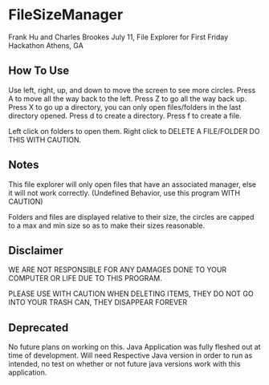FileSizeManager
===============
Frank Hu and Charles Brookes July 11, File Explorer for First Friday Hackathon Athens, GA


## How To Use

Use left, right, up, and down to move the screen to see more circles.
Press A to move all the way back to the left.
Press Z to go all the way back up.
Press X to go up a directory, you can only open files/folders in the last directory opened.
Press d to create a directory.
Press f to create a file.

Left click on folders to open them.
Right click to DELETE A FILE/FOLDER DO THIS WITH CAUTION.

## Notes

This file explorer will only open files that have an associated manager, else it will not work correctly. (Undefined Behavior, use this program WITH CAUTION)

Folders and files are displayed relative to their size, the circles are capped to a max and min size so as to make their sizes reasonable.


## Disclaimer 

WE ARE NOT RESPONSIBLE FOR ANY DAMAGES DONE TO YOUR COMPUTER OR LIFE DUE TO THIS PROGRAM.

PLEASE USE WITH CAUTION WHEN DELETING ITEMS, THEY DO NOT GO INTO YOUR TRASH CAN, THEY DISAPPEAR FOREVER

## Deprecated 

No future plans on working on this. Java Application was fully fleshed out at time of development. Will need Respective Java version in order to run as intended, no test on whether or not future java versions work with this application.
